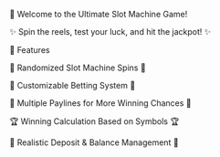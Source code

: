 🎰 Welcome to the Ultimate Slot Machine Game!


✨ Spin the reels, test your luck, and hit the jackpot! ✨


🚀 Features

🎲 Randomized Slot Machine Spins 🎲

💸 Customizable Betting System 💸


🎯 Multiple Paylines for More Winning Chances 🎯 



🏆 Winning Calculation Based on Symbols 🏆


🔄 Realistic Deposit & Balance Management 🔄
